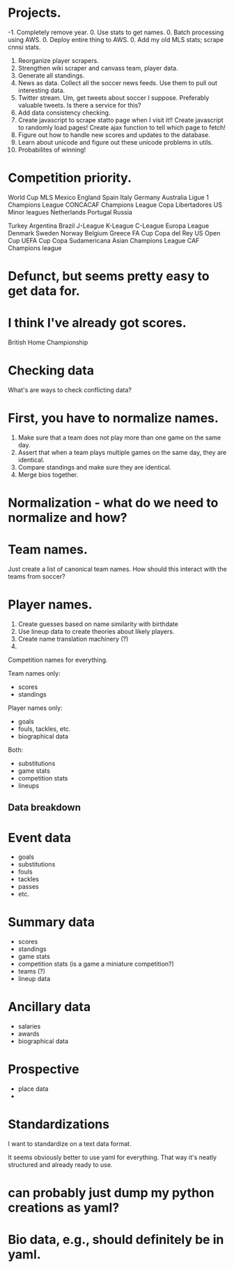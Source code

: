 
# Projects.

-1. Completely remove year.
0. Use stats to get names.
0. Batch processing using AWS.
0. Deploy entire thing to AWS.
0. Add my old MLS stats; scrape cnnsi stats.
1. Reorganize player scrapers.
1. Strengthen wiki scraper and canvass team, player data.
2. Generate all standings.
3. News as data. Collect all the soccer news feeds. Use them to pull out interesting data.
4. Twitter stream. Um, get tweets about soccer I suppose. Preferably valuable tweets. Is there a service for this?
5. Add data consistency checking.
6. Create javascript to scrape statto page when I visit it!! Create javascript to randomly load pages! Create ajax function to tell which page to fetch!
7. Figure out how to handle new scores and updates to the database.
8. Learn about unicode and figure out these unicode problems in utils.
9. Probabilites of winning!



# Competition priority.

World Cup
MLS
Mexico
England
Spain
Italy
Germany
Australia
Ligue 1
Champions League
CONCACAF Champions League
Copa Libertadores
US Minor leagues
Netherlands
Portugal
Russia

Turkey
Argentina
Brazil
J-League
K-League
C-League
Europa League
Denmark
Sweden
Norway
Belgium
Greece
FA Cup
Copa del Rey
US Open Cup
UEFA Cup
Copa Sudamericana
Asian Champions League
CAF Champions league

# Defunct, but seems pretty easy to get data for.
# I think I've already got scores.
British Home Championship



# Checking data

What's are ways to check conflicting data?

# First, you have to normalize names.

1. Make sure that a team does not play more than one game on the same day.
2. Assert that when a team plays multiple games on the same day, they are identical.
3. Compare standings and make sure they are identical.
4. Merge bios together.


# Normalization - what do we need to normalize and how?

# Team names.

Just create a list of canonical team names. How should this interact with the teams from soccer?

# Player names.

1. Create guesses based on name similarity with birthdate
2. Use lineup data to create theories about likely players.
2. Create name translation machinery (?)
3. 



Competition names for everything.

Team names only:
 - scores
 - standings
 
Player names only:
 - goals
 - fouls, tackles, etc.
 - biographical data

Both: 
 - substitutions
 - game stats
 - competition stats
 - lineups


## Data breakdown

# Event data
 - goals
 - substitutions
 - fouls
 - tackles
 - passes
 - etc. 

# Summary data
 - scores
 - standings
 - game stats
 - competition stats (is a game a miniature competition?)
 - teams (?)
 - lineup data

# Ancillary data
 - salaries
 - awards
 - biographical data

# Prospective
 - place data
 - 


# Standardizations

I want to standardize on a text data format.

It seems obviously better to use yaml for everything.
That way it's neatly structured and already ready to use.

# can probably just dump my python creations as yaml?

# Bio data, e.g., should definitely be in yaml.
